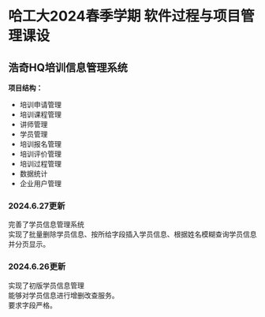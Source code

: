 # 哈工大2024春季学期 软件过程与项目管理课设
## 浩奇HQ培训信息管理系统

**项目结构：**
- 培训申请管理
- 培训课程管理
- 讲师管理
- 学员管理
- 培训报名管理
- 培训评价管理
- 培训过程管理
- 数据统计
- 企业用户管理

### 2024.6.27更新
完善了学员信息管理系统  
实现了批量删除学员信息、按所给字段插入学员信息、根据姓名模糊查询学员信息并分页显示。

### 2024.6.26更新
实现了初版学员信息管理  
能够对学员信息进行增删改查服务。  
要求字段严格。
